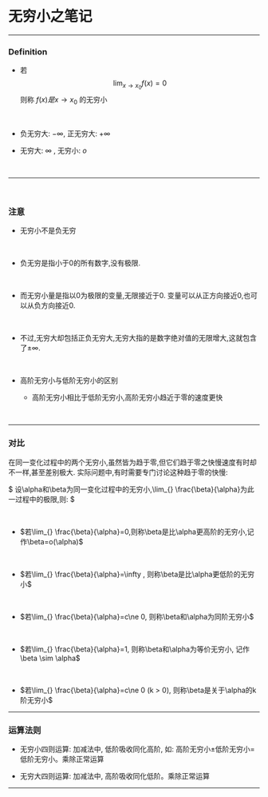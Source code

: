 # 无穷小之笔记

<hr>

### Definition

- 若$$ \lim_{x \to x_{0}} f(x)=0$$ 则称 $f(x) 是 x \to x_{0}$ 的无穷小

<br>

- 负无穷大: $-\infty$, 正无穷大: $+\infty$

- 无穷大:  $\infty$ , 无穷小: $o$

<br><hr><br>

### 注意

+ 无穷小不是负无穷

<br>

  - 负无穷是指小于0的所有数字,没有极限.

<br>

  - 而无穷小量是指以0为极限的变量,无限接近于0. 变量可以从正方向接近0,也可以从负方向接近0.

<br>

  - 不过,无穷大却包括正负无穷大,无穷大指的是数字绝对值的无限增大,这就包含了$\pm \infty$. 

<br>

+ 高阶无穷小与低阶无穷小的区别

  - 高阶无穷小相比于低阶无穷小,高阶无穷小趋近于零的速度更快

<br>
<hr>  

### 对比

在同一变化过程中的两个无穷小,虽然皆为趋于零,但它们趋于零之快慢速度有时却不一样,甚至差别极大.
实际问题中,有时需要专门讨论这种趋于零的快慢:

$ 设\alpha和\beta为同一变化过程中的无穷小,\lim_{} \frac{\beta}{\alpha}为此一过程中的极限,则: $

<br>

- $若\lim_{} \frac{\beta}{\alpha}=0,则称\beta是比\alpha更高阶的无穷小,记作\beta=o(\alpha)$

<br>

- $若\lim_{} \frac{\beta}{\alpha}=\infty , 则称\beta是比\alpha更低阶的无穷小$

<br>

- $若\lim_{} \frac{\beta}{\alpha}=c\ne 0, 则称\beta和\alpha为同阶无穷小$

<br>

- $若\lim_{} \frac{\beta}{\alpha}=1, 则称\beta和\alpha为等价无穷小, 记作\beta \sim \alpha$

<br>

- $若\lim_{} \frac{\beta}{\alpha}=c\ne 0 (k > 0), 则称\beta是关于\alpha的k阶无穷小$

<hr>
  
### 运算法则  



+ 无穷小四则运算: 加减法中, 低阶吸收同化高阶, 如: 高阶无穷小$\pm$低阶无穷小=低阶无穷小。乘除正常运算

+ 无穷大四则运算: 加减法中, 高阶吸收同化低阶。乘除正常运算  
  
<hr>  
  
